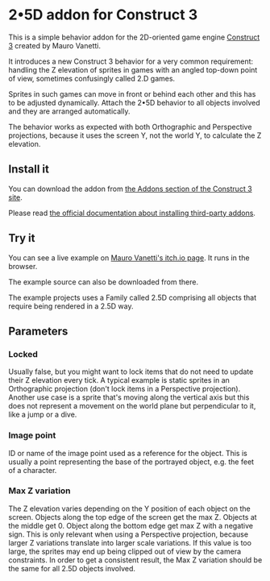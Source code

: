 # 2•5D addon for Construct 3

This is a simple behavior addon for the 2D-oriented game engine [Construct 3](https://construct.net/) created by Mauro Vanetti.

It introduces a new Construct 3 behavior for a very common requirement: handling the Z elevation of sprites in games with an angled top-down point of view, sometimes confusingly called 2.D games.

Sprites in such games can move in front or behind each other and this has to be adjusted dynamically. Attach the 2•5D behavior to all objects involved and they are arranged automatically.

The behavior works as expected with both Orthographic and Perspective projections, because it uses the screen Y, not the world Y, to calculate the Z elevation.

## Install it

You can download the addon from [the Addons section of the Construct 3 site](https://www.construct.net/en/make-games/addons/955/25d).

Please read [the official documentation about installing third-party addons](https://www.construct.net/en/make-games/manuals/construct-3/tips-and-guides/installing-third-party-addons).

## Try it

You can see a live example on [Mauro Vanetti's itch.io page](https://maurovanetti.itch.io/25d4c3). It runs in the browser.

The example source can also be downloaded from there.

The example projects uses a Family called 2.5D comprising all objects that require being rendered in a 2.5D way.

## Parameters

### Locked
Usually false, but you might want to lock items that do not need to update their Z elevation every tick. A typical example is static sprites in an Orthographic projection (don't lock items in a Perspective projection). Another use case is a sprite that's moving along the vertical axis but this does not represent a movement on the world plane but perpendicular to it, like a jump or a dive.

### Image point
ID or name of the image point used as a reference for the object. This is usually a point representing the base of the portrayed object, e.g. the feet of a character.

### Max Z variation
The Z elevation varies depending on the Y position of each object on the screen. Objects along the top edge of the screen get the max Z. Objects at the middle get 0. Object along the bottom edge get max Z with a negative sign. This is only relevant when using a Perspective projection, because larger Z variations translate into larger scale variations. If this value is too large, the sprites may end up being clipped out of view by the camera constraints. In order to get a consistent result, the Max Z variation should be the same for all 2.5D objects involved.
